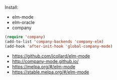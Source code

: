 Install:
- elm-mode
- elm-oracle
- company

```lisp
(require 'company)
(add-to-list 'company-backends 'company-elm)
(add-hook 'after-init-hook 'global-company-mode)
```

- https://github.com/jcollard/elm-mode
- http://company-mode.github.io/
- https://melpa.org/#/elm-mode
- https://stable.melpa.org/#/elm-mode